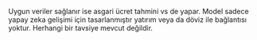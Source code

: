 Uygun veriler sağlanır ise asgari ücret tahmini vs de yapar. Model sadece yapay zeka gelişimi için tasarlanmıştır yatırım veya da döviz ile bağlantısı yoktur. Herhangi bir tavsiye mevcut değildir. 
